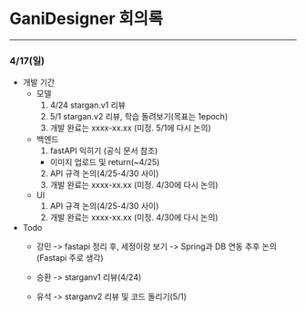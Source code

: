 # GaniDesigner 회의록
--------------------------------------------------------------------------------------------------------------------
### 4/17(일)
- 개발 기간
  - 모델
    1. 4/24 stargan.v1 리뷰
    2. 5/1 stargan.v2 리뷰, 학습 돌려보기(목표는 1epoch)
    3. 개발 완료는 xxxx-xx.xx (미정. 5/1에 다시 논의)
  - 백엔드
    1. fastAPI 익히기 (공식 문서 참조)
      - 이미지 업로드 및 return(~4/25)
    2. API 규격 논의(4/25-4/30 사이)
    3. 개발 완료는 xxxx-xx.xx (미정. 4/30에 다시 논의)
  - UI
    1. API 규격 논의(4/25-4/30 사이)
    2. 개발 완료는 xxxx-xx.xx (미정. 4/30에 다시 논의)
- Todo
  - 강민 -> fastapi 정리 후, 세정이랑 보기 -> Spring과 DB 연동 추후 논의(Fastapi 주로 생각)

  - 승환 -> starganv1 리뷰(4/24)

  - 유석 -> starganv2 리뷰 및 코드 돌리기(5/1)
